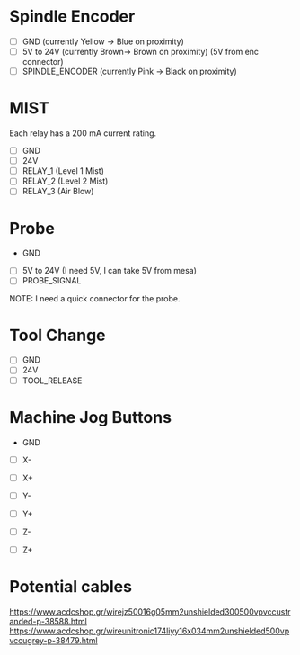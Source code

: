 # Spindle Encoder

- [ ] GND (currently Yellow -> Blue on proximity)
- [ ] 5V to 24V (currently Brown-> Brown on proximity) (5V from enc connector)
- [ ] SPINDLE_ENCODER (currently Pink -> Black on proximity)

# MIST

Each relay has a 200 mA current rating.


- [ ] GND
- [ ] 24V
- [ ] RELAY_1 (Level 1 Mist)
- [ ] RELAY_2 (Level 2 Mist)
- [ ] RELAY_3 (Air Blow)

# Probe

- GND
- [ ] 5V to 24V (I need 5V, I can take 5V from mesa)
- [ ] PROBE_SIGNAL

NOTE: I need a quick connector for the probe.

# Tool Change

- [ ] GND
- [ ] 24V
- [ ] TOOL_RELEASE

# Machine Jog Buttons

- GND
- [ ] X-
- [ ] X+
- [ ] Y-
- [ ] Y+
- [ ] Z-
- [ ] Z+



# Potential cables

https://www.acdcshop.gr/wirejz50016g05mm2unshielded300500vpvccustranded-p-38588.html
https://www.acdcshop.gr/wireunitronic174liyy16x034mm2unshielded500vpvccugrey-p-38479.html

